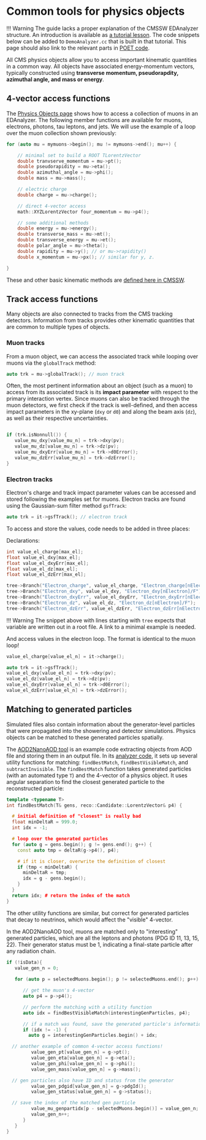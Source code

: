 # Common tools for physics objects


!!! Warning
    The guide lacks a proper explanation of the CMSSW EDAnalyzer structure.
    An introduction is available as [a tutorial lesson](https://cms-opendata-workshop.github.io/workshop2021-lesson-cmssw/).
    The code snippets below can be added to `DemoAnalyzer.cc` that is built in that tutorial. This page should also link to the relevant parts in [POET code](https://github.com/cms-opendata-analyses/PhysObjectExtractorTool/tree/2012/PhysObjectExtractor/src).

All CMS physics objects allow you to access important kinematic quantities in a
common way. All objects have associated energy-momentum vectors, typically
constructed using **transverse momentum, pseudorapdity, azimuthal angle, and
mass or energy**.

## 4-vector access functions

The [Physics Objects page](../objects.md) shows how to access a collection of muons in an EDAnalyzer.
The following member functions are available for muons, electrons, photons, tau leptons, and jets.
We will use the example of a loop over the muon collection shown previously:

```cpp
for (auto mu = mymuons->begin(); mu != mymuons->end(); mu++) {

    // minimal set to build a ROOT TLorentzVector
    double tranvserve_momentum = mu->pt();
    double pseudorapidity = mu->eta();
    double azimuthal_angle = mu->phi();
    double mass = mu->mass();

    // electric charge
    double charge = mu->charge();

    // direct 4-vector access
    math::XYZLorentzVector four_momentum = mu->p4();

    // some additional methods
    double energy = mu->energy();
    double transverse_mass = mu->mt();
    double transverse_energy = mu->et();
    double polar_angle = mu->theta();
    double rapidity = mu->y(); // or mu->rapidity()
    double x_momentum = mu->px(); // similar for y, z.    

}
```

These and other basic kinematic methods are [defined here in CMSSW](https://github.com/cms-sw/cmssw/blob/CMSSW_5_3_X/DataFormats/Candidate/interface/LeafCandidate.h).

## Track access functions

Many objects are also connected to tracks from the CMS tracking detectors. Information from
tracks provides other kinematic quantities that are common to multiple types of objects.

### Muon tracks

From a muon object, we can access the associated track while looping over muons via the `globalTrack` method:

```cpp
auto trk = mu->globalTrack(); // muon track
```

Often, the most pertinent information about an object (such as a muon) to access from its
associated track is its **impact parameter** with respect to the primary interaction vertex.
Since muons can also be tracked through the muon detectors, we first check if the track is
well-defined, and then access impact parameters in the xy-plane (`dxy` or `d0`) and along
the beam axis (`dz`), as well as their respective uncertainties.

``` cpp

if (trk.isNonnull()) {
   value_mu_dxy[value_mu_n] = trk->dxy(pv);
   value_mu_dz[value_mu_n] = trk->dz(pv);
   value_mu_dxyErr[value_mu_n] = trk->d0Error();
   value_mu_dzErr[value_mu_n] = trk->dzError();
}
```

### Electron tracks

Electron's charge and track impact parameter values can be accessed and stored following the examples set for muons. Electron tracks are found using the Gaussian-sum filter method `gsfTrack`:

``` cpp
auto trk = it->gsfTrack(); // electron track
```

To access and store the values, code needs to be added in three places:

Declarations:

``` cpp
int value_el_charge[max_el];
float value_el_dxy[max_el];
float value_el_dxyErr[max_el];
float value_el_dz[max_el];
float value_el_dzErr[max_el];

tree->Branch("Electron_charge", value_el_charge, "Electron_charge[nElectron]/I");
tree->Branch("Electron_dxy", value_el_dxy, "Electron_dxy[nElectron]/F");
tree->Branch("Electron_dxyErr", value_el_dxyErr, "Electron_dxyErr[nElectron]/F");
tree->Branch("Electron_dz", value_el_dz, "Electron_dz[nElectron]/F");
tree->Branch("Electron_dzErr", value_el_dzErr, "Electron_dzErr[nElectron]/F");
```

!!! Warning
    The snippet above with lines starting with `tree` expects that variable are written out in a root file.
    A link to a minimal example is needed.

And access values in the electron loop. The format is identical to the muon loop!

``` cpp
value_el_charge[value_el_n] = it->charge();

auto trk = it->gsfTrack();
value_el_dxy[value_el_n] = trk->dxy(pv);
value_el_dz[value_el_n] = trk->dz(pv);
value_el_dxyErr[value_el_n] = trk->d0Error();
value_el_dzErr[value_el_n] = trk->dzError();
```

## Matching to generated particles

Simulated files also contain information about the generator-level particles that
were propagated into the showering and detector simulations. Physics objects can
be matched to these generated particles spatially.

The [AOD2NanoAOD tool](https://github.com/cms-opendata-analyses/AOD2NanoAODOutreachTool/tree/2012) is an example code extracting objects from AOD file and storing them in an output file. In its [analyzer code](https://github.com/cms-opendata-analyses/AOD2NanoAODOutreachTool/blob/2012/src/AOD2NanoAOD.cc), it sets up several utility functions for matching: `findBestMatch`,
`findBestVisibleMatch`, and `subtractInvisible`. The `findBestMatch` function takes
generated particles (with an automated type `T`) and the 4-vector of a physics
object. It uses angular separation to find the closest generated particle to the
reconstructed particle:

``` cpp
template <typename T>
int findBestMatch(T& gens, reco::Candidate::LorentzVector& p4) {

  # initial definition of "closest" is really bad
  float minDeltaR = 999.0;
  int idx = -1;

  # loop over the generated particles
  for (auto g = gens.begin(); g != gens.end(); g++) {
    const auto tmp = deltaR(g->p4(), p4);

    # if it is closer, overwrite the definition of closest
    if (tmp < minDeltaR) {
      minDeltaR = tmp;
      idx = g - gens.begin();
    }
  }
  return idx; # return the index of the match
}
```

The other utility functions are similar, but correct for generated particles that
decay to neutrinos, which would affect the "visible" 4-vector.

In the AOD2NanoAOD tool, muons are matched only to "interesting" generated particles, which
are all the leptons and photons (PDG ID 11, 13, 15, 22). Their generator status must be 1,
indicating a final-state particle after any radiation chain.

``` cpp
if (!isData){
   value_gen_n = 0;
   
   for (auto p = selectedMuons.begin(); p != selectedMuons.end(); p++) {

      // get the muon's 4-vector
      auto p4 = p->p4();

      // perform the matching with a utility function
      auto idx = findBestVisibleMatch(interestingGenParticles, p4);

      // if a match was found, save the generated particle's information
      if (idx != -1) {
        auto g = interestingGenParticles.begin() + idx;

  // another example of common 4-vector access functions!
         value_gen_pt[value_gen_n] = g->pt();
         value_gen_eta[value_gen_n] = g->eta();
         value_gen_phi[value_gen_n] = g->phi();
         value_gen_mass[value_gen_n] = g->mass();

  // gen particles also have ID and status from the generator
         value_gen_pdgid[value_gen_n] = g->pdgId();
         value_gen_status[value_gen_n] = g->status();

  // save the index of the matched gen particle
         value_mu_genpartidx[p - selectedMuons.begin()] = value_gen_n;
         value_gen_n++;
      }
   }
}
```

<!-- ## Challenge: electron matching

Match selected electrons to the interesting generated particles.
Compile your code and run over the simulation test file. Using the
ROOT TBrowser, look at some histograms of the branches you've added to the tree throughout this
episode.

``` console
$ scram b
$ cmsRun configs/simulation_cfg.py
$ root -l output.root
[0] TBrowser b
```

## Solution

The structure for this matching exercise is identical to the muon matching segment. Loop over selected electrons, use the findBestVisibleMatch function to match it to an "interesting" particle and then to a jet.

``` cpp
>>// Match electrons with gen particles and jets
>>for (auto p = selectedElectrons.begin(); p != selectedElectrons.end(); p++) {
>>  // Gen particle matching
>>  auto p4 = p->p4();
>>  auto idx = findBestVisibleMatch(interestingGenParticles, p4);
>>  if (idx != -1) {
>>    auto g = interestingGenParticles.begin() + idx;
>>    value_gen_pt[value_gen_n] = g->pt();
>>    value_gen_eta[value_gen_n] = g->eta();
>>    value_gen_phi[value_gen_n] = g->phi();
>>    value_gen_mass[value_gen_n] = g->mass();
>>    value_gen_pdgid[value_gen_n] = g->pdgId();
>>    value_gen_status[value_gen_n] = g->status();
>>    value_el_genpartidx[p - selectedElectrons.begin()] = value_gen_n;
>>    value_gen_n++;
>>  }
>>
>>  // Jet matching
>>  value_el_jetidx[p - selectedElectrons.begin()] = findBestMatch(selectedJets, p4);
>>}

``` -->

